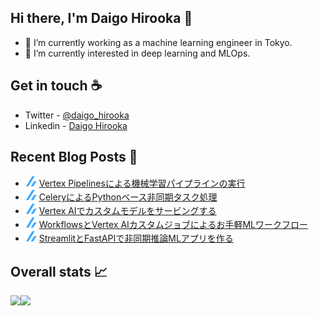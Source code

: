 ## Hi there, I'm Daigo Hirooka 👋

- :rocket: I’m currently working as a machine learning engineer in Tokyo.
- 🌱 I’m currently interested in deep learning and MLOps.

## Get in touch :coffee:
- Twitter - [@daigo_hirooka](https://twitter.com/daigo_hirooka)
- Linkedin - [Daigo Hirooka](https://www.linkedin.com/in/daigo-hirooka-985126108/)

## Recent Blog Posts :book:
<!--[START github.com/ikawaha/feedsnippet]--><!--[2021-10-18T06:27:05Z]-->
* ![](./icons/zenn.png) [Vertex Pipelinesによる機械学習パイプラインの実行](https://zenn.dev/dhirooka/articles/71a5fc473baefb)
* ![](./icons/zenn.png) [CeleryによるPythonベース非同期タスク処理](https://zenn.dev/dhirooka/articles/c8fbc592f89ffc)
* ![](./icons/zenn.png) [Vertex AIでカスタムモデルをサービングする](https://zenn.dev/dhirooka/articles/5e53361fb08f9e)
* ![](./icons/zenn.png) [WorkflowsとVertex AIカスタムジョブによるお手軽MLワークフロー](https://zenn.dev/dhirooka/articles/7b6c879b1d5576)
* ![](./icons/zenn.png) [StreamlitとFastAPIで非同期推論MLアプリを作る](https://zenn.dev/dhirooka/articles/f82744d2475b68)
<!--[END github.com/ikawaha/feedsnippet]-->

## Overall stats :chart_with_upwards_trend:

<a href="https://github.com/anuraghazra/github-readme-stats">
  <img align="left" src="https://github-readme-stats.vercel.app/api?username=daigo0927&theme=tokyonight&count_private=true&show_icons=true" />
</a>
<a href="https://github.com/anuraghazra/github-readme-stats">
  <img align="left" src="https://github-readme-stats.vercel.app/api/top-langs/?username=daigo0927&theme=tokyonight&hide=jupyter%20notebook" />
</a>

<!--
**daigo0927/daigo0927** is a ✨ _special_ ✨ repository because its `README.md` (this file) appears on your GitHub profile.

Here are some ideas to get you started:

- 🔭 I’m currently working on ...
- 🌱 I’m currently learning ...
- 👯 I’m looking to collaborate on ...
- 🤔 I’m looking for help with ...
- 💬 Ask me about ...
- 📫 How to reach me: ...
- 😄 Pronouns: ...
- ⚡ Fun fact: ...
-->

